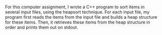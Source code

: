 For this computer assignment, I wrote a C++ program to sort items in several input files, using the heapsort technique. 
For each input file, my program first reads the items from the input file and builds a heap structure for these items. Then, 
it retrieves these items from the heap structure in order and prints them out on stdout.
